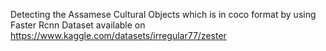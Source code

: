 Detecting the Assamese Cultural Objects which is in coco format by using Faster Rcnn
Dataset available on https://www.kaggle.com/datasets/irregular77/zester

